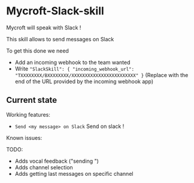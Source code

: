 # Mycroft-Slack-skill
Mycroft will speak with Slack !

This skill allows to send messages on Slack

To get this done we need
  - Add an incoming webhook to the team wanted
  - Write `"SlackSkill": {
    "incoming_webhook_url": "TXXXXXXXX/BXXXXXXXX/XXXXXXXXXXXXXXXXXXXXXXXX"
  }` (Replace with the end of the URL provided by the incoming webhook app)


## Current state

Working features:
 - `Send <my message> on Slack` Send <my message> on slack !

Known issues:

TODO:
 - Adds vocal feedback ("sending <my message>")
 - Adds channel selection
 - Adds getting last messages on specific channel
